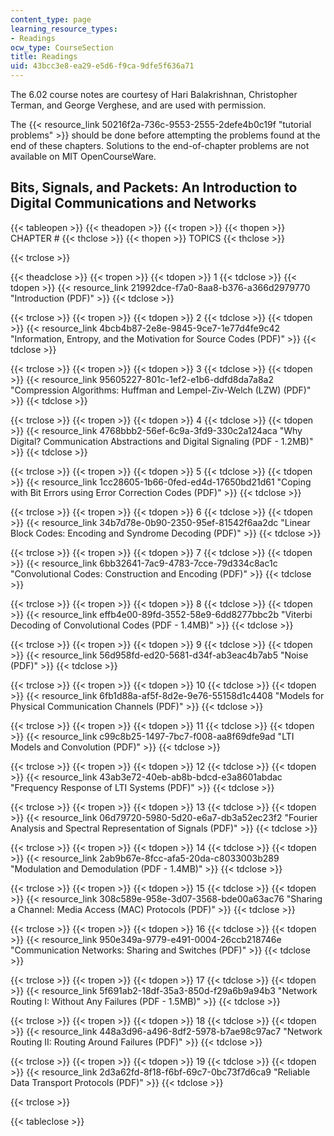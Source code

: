 ```yaml
---
content_type: page
learning_resource_types:
- Readings
ocw_type: CourseSection
title: Readings
uid: 43bcc3e8-ea29-e5d6-f9ca-9dfe5f636a71
---
```


The 6.02 course notes are courtesy of Hari Balakrishnan, Christopher Terman, and George Verghese, and are used with permission.

The {{< resource_link 50216f2a-736c-9553-2555-2defe4b0c19f "tutorial problems" >}} should be done before attempting the problems found at the end of these chapters. Solutions to the end-of-chapter problems are not available on MIT OpenCourseWare.

Bits, Signals, and Packets: An Introduction to Digital Communications and Networks
----------------------------------------------------------------------------------

{{< tableopen >}}
{{< theadopen >}}
{{< tropen >}}
{{< thopen >}}
CHAPTER #
{{< thclose >}}
{{< thopen >}}
TOPICS
{{< thclose >}}

{{< trclose >}}

{{< theadclose >}}
{{< tropen >}}
{{< tdopen >}}
1
{{< tdclose >}}
{{< tdopen >}}
{{< resource_link 21992dce-f7a0-8aa8-b376-a366d2979770 "Introduction (PDF)" >}}
{{< tdclose >}}

{{< trclose >}}
{{< tropen >}}
{{< tdopen >}}
2
{{< tdclose >}}
{{< tdopen >}}
{{< resource_link 4bcb4b87-2e8e-9845-9ce7-1e77d4fe9c42 "Information, Entropy, and the Motivation for Source Codes (PDF)" >}}
{{< tdclose >}}

{{< trclose >}}
{{< tropen >}}
{{< tdopen >}}
3
{{< tdclose >}}
{{< tdopen >}}
{{< resource_link 95605227-801c-1ef2-e1b6-ddfd8da7a8a2 "Compression Algorithms: Huffman and Lempel-Ziv-Welch (LZW) (PDF)" >}}
{{< tdclose >}}

{{< trclose >}}
{{< tropen >}}
{{< tdopen >}}
4
{{< tdclose >}}
{{< tdopen >}}
{{< resource_link 4768bbb2-56ef-6c9a-3fd9-330c2a124aca "Why Digital? Communication Abstractions and Digital Signaling (PDF - 1.2MB)" >}}
{{< tdclose >}}

{{< trclose >}}
{{< tropen >}}
{{< tdopen >}}
5
{{< tdclose >}}
{{< tdopen >}}
{{< resource_link 1cc28605-1b66-0fed-ed4d-17650bd21d61 "Coping with Bit Errors using Error Correction Codes (PDF)" >}}
{{< tdclose >}}

{{< trclose >}}
{{< tropen >}}
{{< tdopen >}}
6
{{< tdclose >}}
{{< tdopen >}}
{{< resource_link 34b7d78e-0b90-2350-95ef-81542f6aa2dc "Linear Block Codes: Encoding and Syndrome Decoding (PDF)" >}}
{{< tdclose >}}

{{< trclose >}}
{{< tropen >}}
{{< tdopen >}}
7
{{< tdclose >}}
{{< tdopen >}}
{{< resource_link 6bb32641-7ac9-4783-7cce-79d334c8ac1c "Convolutional Codes: Construction and Encoding (PDF)" >}}
{{< tdclose >}}

{{< trclose >}}
{{< tropen >}}
{{< tdopen >}}
8
{{< tdclose >}}
{{< tdopen >}}
{{< resource_link effb4e00-89fd-3552-58e9-6dd8277bbc2b "Viterbi Decoding of Convolutional Codes (PDF - 1.4MB)" >}}
{{< tdclose >}}

{{< trclose >}}
{{< tropen >}}
{{< tdopen >}}
9
{{< tdclose >}}
{{< tdopen >}}
{{< resource_link 56d958fd-ed20-5681-d34f-ab3eac4b7ab5 "Noise (PDF)" >}}
{{< tdclose >}}

{{< trclose >}}
{{< tropen >}}
{{< tdopen >}}
10
{{< tdclose >}}
{{< tdopen >}}
{{< resource_link 6fb1d88a-af5f-8d2e-9e76-55158d1c4408 "Models for Physical Communication Channels (PDF)" >}}
{{< tdclose >}}

{{< trclose >}}
{{< tropen >}}
{{< tdopen >}}
11
{{< tdclose >}}
{{< tdopen >}}
{{< resource_link c99c8b25-1497-7bc7-f008-aa8f69dfe9ad "LTI Models and Convolution (PDF)" >}}
{{< tdclose >}}

{{< trclose >}}
{{< tropen >}}
{{< tdopen >}}
12
{{< tdclose >}}
{{< tdopen >}}
{{< resource_link 43ab3e72-40eb-ab8b-bdcd-e3a8601abdac "Frequency Response of LTI Systems (PDF)" >}}
{{< tdclose >}}

{{< trclose >}}
{{< tropen >}}
{{< tdopen >}}
13
{{< tdclose >}}
{{< tdopen >}}
{{< resource_link 06d79720-5980-5d20-e6a7-db3a52ec23f2 "Fourier Analysis and Spectral Representation of Signals (PDF)" >}}
{{< tdclose >}}

{{< trclose >}}
{{< tropen >}}
{{< tdopen >}}
14
{{< tdclose >}}
{{< tdopen >}}
{{< resource_link 2ab9b67e-8fcc-afa5-20da-c8033003b289 "Modulation and Demodulation (PDF - 1.4MB)" >}}
{{< tdclose >}}

{{< trclose >}}
{{< tropen >}}
{{< tdopen >}}
15
{{< tdclose >}}
{{< tdopen >}}
{{< resource_link 308c589e-958e-3d07-3568-bde00a63ac76 "Sharing a Channel: Media Access (MAC) Protocols (PDF)" >}}
{{< tdclose >}}

{{< trclose >}}
{{< tropen >}}
{{< tdopen >}}
16
{{< tdclose >}}
{{< tdopen >}}
{{< resource_link 950e349a-9779-e491-0004-26ccb218746e "Communication Networks: Sharing and Switches (PDF)" >}}
{{< tdclose >}}

{{< trclose >}}
{{< tropen >}}
{{< tdopen >}}
17
{{< tdclose >}}
{{< tdopen >}}
{{< resource_link 5f691ab2-18df-35a3-850d-f29a6b9a94b3 "Network Routing I: Without Any Failures (PDF - 1.5MB)" >}}
{{< tdclose >}}

{{< trclose >}}
{{< tropen >}}
{{< tdopen >}}
18
{{< tdclose >}}
{{< tdopen >}}
{{< resource_link 448a3d96-a496-8df2-5978-b7ae98c97ac7 "Network Routing II: Routing Around Failures (PDF)" >}}
{{< tdclose >}}

{{< trclose >}}
{{< tropen >}}
{{< tdopen >}}
19
{{< tdclose >}}
{{< tdopen >}}
{{< resource_link 2d3a62fd-8f18-f6bf-69c7-0bc73f7d6ca9 "Reliable Data Transport Protocols (PDF)" >}}
{{< tdclose >}}

{{< trclose >}}

{{< tableclose >}}